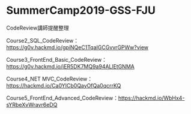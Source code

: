 # SummerCamp2019-GSS-FJU

CodeReview講師提醒整理

Course2_SQL_CodeReview：https://g0v.hackmd.io/gpiNQeC1TqaIGCGvvrGPWw?view

Course3_FrontEnd_Basic_CodeReview：https://g0v.hackmd.io/jER5DK7MQ9a94ALlEtGNMA

Course4_NET MVC_CodeReview：https://hackmd.io/Ca0YICb0QayOfQa0qcrrKQ

Course5_FrontEnd_Advanced_CodeReview：https://hackmd.io/WbHx4-sYRbeXvWravr6eDQ
